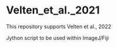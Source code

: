 # Velten_et_al._2021
This repository supports Velten et al., 2022

Jython script to be used within ImageJ/Fiji
